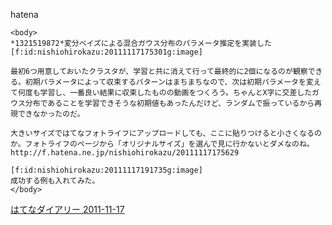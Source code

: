 
hatena

```
<body>
*1321519872*変分ベイズによる混合ガウス分布のパラメータ推定を実装した
[f:id:nishiohirokazu:20111117175301g:image]

最初6つ用意しておいたクラスタが、学習と共に消えて行って最終的に2個になるのが観察できる。初期パラメータによって収束するパターンはまちまちなので、次は初期パラメータを変えて何度も学習し、一番良い結果に収束したものの動画をつくろう。ちゃんとX字に交差したガウス分布であることを学習できそうな初期値もあったんだけど、ランダムで振っているから再現できなかったのだ。

大きいサイズではてなフォトライフにアップロードしても、ここに貼りつけると小さくなるのか。フォトライフのページから「オリジナルサイズ」を選んで見に行かないとダメなのね。 http://f.hatena.ne.jp/nishiohirokazu/20111117175629

[f:id:nishiohirokazu:20111117191735g:image]
成功する例も入れてみた。
</body>
```


[はてなダイアリー 2011-11-17](https://nishiohirokazu.hatenadiary.org/archive/2011/11/17)